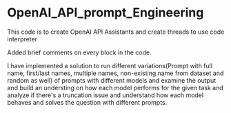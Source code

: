 # OpenAI_API_prompt_Engineering
This code is to create OpenAI API Assistants and create threads to use code interpreter

Added brief comments on every block in the code.

I have implemented a solution to run different variations(Prompt with full name, first/last names, multiple names, non-existing name from dataset and random as well) of prompts with different models and examine the output and build an understing on how each model performs for the given task and analyze if there's a truncation issue and understand how each model behaves and solves the question with different prompts.
